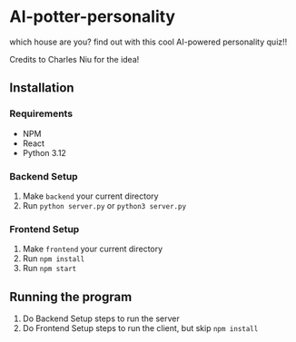 # AI-potter-personality
which house are you? find out with this cool AI-powered personality quiz!!

Credits to Charles Niu for the idea!

## Installation

### Requirements
- NPM
- React
- Python 3.12

### Backend Setup
1. Make `backend` your current directory
2. Run `python server.py` or `python3 server.py`

### Frontend Setup
1. Make `frontend` your current directory
2. Run `npm install`
3. Run `npm start`

## Running the program
1. Do Backend Setup steps to run the server
2. Do Frontend Setup steps to run the client, but skip `npm install`